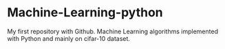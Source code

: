 # Machine-Learning-python
My first repository with Github.
Machine Learning algorithms implemented with Python and mainly on cifar-10 dataset.
